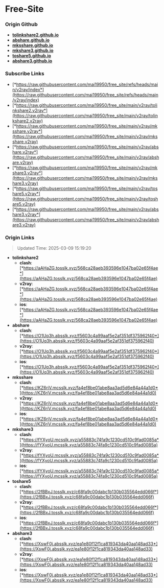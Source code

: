# Free-Site

### Origin Github

- [**tolinkshare2.github.io**](https://github.com/tolinkshare2/tolinkshare2.github.io)
- [**abshare.github.io**](https://github.com/abshare/abshare.github.io)
- [**mksshare.github.io**](https://github.com/mksshare/mksshare.github.io)
- [**mkshare3.github.io**](https://github.com/mkshare3/mkshare3.github.io)
- [**toshare5.github.io**](https://github.com/toshare5/toshare5.github.io)
- [**abshare3.github.io**](https://github.com/abshare3/abshare3.github.io)

### Subscribe Links

- [*https://raw.githubusercontent.com/mai19950/free_site/refs/heads/main/v2ray/index*](https://raw.githubusercontent.com/mai19950/free_site/refs/heads/main/v2ray/index)
- [*https://raw.githubusercontent.com/mai19950/free_site/main/v2ray/tolinkshare2.v2ray*](https://raw.githubusercontent.com/mai19950/free_site/main/v2ray/tolinkshare2.v2ray)
- [*https://raw.githubusercontent.com/mai19950/free_site/main/v2ray/mksshare.v2ray*](https://raw.githubusercontent.com/mai19950/free_site/main/v2ray/mksshare.v2ray)
- [*https://raw.githubusercontent.com/mai19950/free_site/main/v2ray/abshare.v2ray*](https://raw.githubusercontent.com/mai19950/free_site/main/v2ray/abshare.v2ray)
- [*https://raw.githubusercontent.com/mai19950/free_site/main/v2ray/mkshare3.v2ray*](https://raw.githubusercontent.com/mai19950/free_site/main/v2ray/mkshare3.v2ray)
- [*https://raw.githubusercontent.com/mai19950/free_site/main/v2ray/toshare5.v2ray*](https://raw.githubusercontent.com/mai19950/free_site/main/v2ray/toshare5.v2ray)
- [*https://raw.githubusercontent.com/mai19950/free_site/main/v2ray/abshare3.v2ray*](https://raw.githubusercontent.com/mai19950/free_site/main/v2ray/abshare3.v2ray)

### Origin Links

> Updated Time: 2025-03-09 15:19:20

- **tolinkshare2**
  - **clash**: [*https://aAHaZG.tosslk.xyz/568ca28aeb393596e1047ba02e65f4ae*](https://aAHaZG.tosslk.xyz/568ca28aeb393596e1047ba02e65f4ae)
  - **v2ray**: [*https://aAHaZG.tosslk.xyz/568ca28aeb393596e1047ba02e65f4ae*](https://aAHaZG.tosslk.xyz/568ca28aeb393596e1047ba02e65f4ae)
  - **ios**: [*https://aAHaZG.tosslk.xyz/568ca28aeb393596e1047ba02e65f4ae*](https://aAHaZG.tosslk.xyz/568ca28aeb393596e1047ba02e65f4ae)
- **abshare**
  - **clash**: [*https://O1Uq3h.absslk.xyz/f5603c4a99aaf5e2af351df375962f40*](https://O1Uq3h.absslk.xyz/f5603c4a99aaf5e2af351df375962f40)
  - **v2ray**: [*https://O1Uq3h.absslk.xyz/f5603c4a99aaf5e2af351df375962f40*](https://O1Uq3h.absslk.xyz/f5603c4a99aaf5e2af351df375962f40)
  - **ios**: [*https://O1Uq3h.absslk.xyz/f5603c4a99aaf5e2af351df375962f40*](https://O1Uq3h.absslk.xyz/f5603c4a99aaf5e2af351df375962f40)
- **mksshare**
  - **clash**: [*https://KZ6riV.mcsslk.xyz/fa4ef8be01abe8aa3ad5d6e84a44a1d0*](https://KZ6riV.mcsslk.xyz/fa4ef8be01abe8aa3ad5d6e84a44a1d0)
  - **v2ray**: [*https://KZ6riV.mcsslk.xyz/fa4ef8be01abe8aa3ad5d6e84a44a1d0*](https://KZ6riV.mcsslk.xyz/fa4ef8be01abe8aa3ad5d6e84a44a1d0)
  - **ios**: [*https://KZ6riV.mcsslk.xyz/fa4ef8be01abe8aa3ad5d6e84a44a1d0*](https://KZ6riV.mcsslk.xyz/fa4ef8be01abe8aa3ad5d6e84a44a1d0)
- **mkshare3**
  - **clash**: [*https://fYXyoU.mcsslk.xyz/a55883c74fa9c1230cd510c9fad0085a*](https://fYXyoU.mcsslk.xyz/a55883c74fa9c1230cd510c9fad0085a)
  - **v2ray**: [*https://fYXyoU.mcsslk.xyz/a55883c74fa9c1230cd510c9fad0085a*](https://fYXyoU.mcsslk.xyz/a55883c74fa9c1230cd510c9fad0085a)
  - **ios**: [*https://fYXyoU.mcsslk.xyz/a55883c74fa9c1230cd510c9fad0085a*](https://fYXyoU.mcsslk.xyz/a55883c74fa9c1230cd510c9fad0085a)
- **toshare5**
  - **clash**: [*https://2fBBxJ.tosslk.xyz/c68fa9c00dabc1b130b035564edd066f*](https://2fBBxJ.tosslk.xyz/c68fa9c00dabc1b130b035564edd066f)
  - **v2ray**: [*https://2fBBxJ.tosslk.xyz/c68fa9c00dabc1b130b035564edd066f*](https://2fBBxJ.tosslk.xyz/c68fa9c00dabc1b130b035564edd066f)
  - **ios**: [*https://2fBBxJ.tosslk.xyz/c68fa9c00dabc1b130b035564edd066f*](https://2fBBxJ.tosslk.xyz/c68fa9c00dabc1b130b035564edd066f)
- **abshare3**
  - **clash**: [*https://XswF0j.absslk.xyz/ea1e80f12f1ca819343da40aa148ad33*](https://XswF0j.absslk.xyz/ea1e80f12f1ca819343da40aa148ad33)
  - **v2ray**: [*https://XswF0j.absslk.xyz/ea1e80f12f1ca819343da40aa148ad33*](https://XswF0j.absslk.xyz/ea1e80f12f1ca819343da40aa148ad33)
  - **ios**: [*https://XswF0j.absslk.xyz/ea1e80f12f1ca819343da40aa148ad33*](https://XswF0j.absslk.xyz/ea1e80f12f1ca819343da40aa148ad33)
